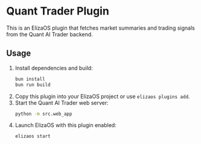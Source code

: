 # Quant Trader Plugin

This is an ElizaOS plugin that fetches market summaries and trading signals from the Quant AI Trader backend.

## Usage

1. Install dependencies and build:
   ```bash
   bun install
   bun run build
   ```
2. Copy this plugin into your ElizaOS project or use `elizaos plugins add`.
3. Start the Quant AI Trader web server:
   ```bash
   python -m src.web_app
   ```
4. Launch ElizaOS with this plugin enabled:
   ```bash
   elizaos start
   ```
